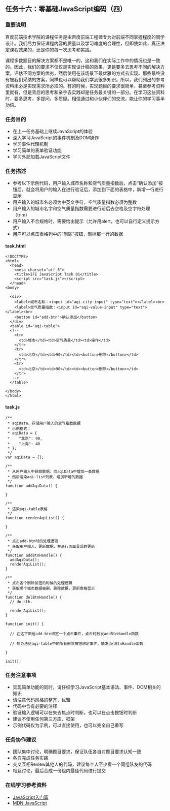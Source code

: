 ## 任务十六：零基础JavaScript编码（四）
### 重要说明

百度前端技术学院的课程任务是由百度前端工程师专为对前端不同掌握程度的同学设计。我们尽力保证课程内容的质量以及学习难度的合理性，但即使如此，真正决定课程效果的，还是你的每一次思考和实践。

课程多数题目的解决方案都不是唯一的，这和我们在实际工作中的情况也是一致的。因此，我们的要求不仅仅是实现设计稿的效果，更是要多去思考不同的解决方案，评估不同方案的优劣，然后使用在该场景下最优雅的方式去实现。那些最终没有被我们采纳的方案，同样也可以帮助我们学到很多知识。所以，我们列出的参考资料未必是实现需求所必须的。有的时候，实现题目的要求很简单，甚至参考资料里就有，但是背后的思考和亲手去实践却是任务最关键的一部分。在学习这些资料时，要多思考，多提问，多质疑。相信通过和小伙伴们的交流，能让你的学习事半功倍。

### 任务目的

* 在上一任务基础上继续JavaScript的体验
* 深入学习JavaScript的事件机制及DOM操作
* 学习事件代理机制
* 学习简单的表单验证功能
* 学习外部加载JavaScript文件

### 任务描述

* 参考以下示例代码，用户输入城市名称和空气质量指数后，点击“确认添加”按钮后，就会将用户的输入在进行验证后，添加到下面的表格中，新增一行进行显示
* 用户输入的城市名必须为中英文字符，空气质量指数必须为整数
* 用户输入的城市名字和空气质量指数需要进行前后去空格及空字符处理（trim）
* 用户输入不合规格时，需要给出提示（允许用alert，也可以自行定义提示方式）
* 用户可以点击表格列中的“删除”按钮，删掉那一行的数据

#### task.html

    <!DOCTYPE>
    <html>
      <head>
        <meta charset="utf-8">
        <title>IFE JavaScript Task 01</title>
        <script src="task.js"></script>
      </head>
    <body>
    
      <div>
        <label>城市名称：<input id="aqi-city-input" type="text"></label><br>
        <label>空气质量指数：<input id="aqi-value-input" type="text"></label><br>
        <button id="add-btn">确认添加</button>
      </div>
      <table id="aqi-table">
      <!-- 
        <tr>
          <td>城市</td><td>空气质量</td><td>操作</td>
        </tr>
        <tr>
          <td>北京</td><td>90</td><td><button>删除</button></td>
        </tr>
        <tr>
          <td>北京</td><td>90</td><td><button>删除</button></td>
        </tr>
       -->
      </table>
    
    </body>
    </html>
    
    

#### task.js

    /**
     * aqiData，存储用户输入的空气指数数据
     * 示例格式：
     * aqiData = {
     *    "北京": 90,
     *    "上海": 40
     * };
     */
    var aqiData = {};
    
    /**
     * 从用户输入中获取数据，向aqiData中增加一条数据
     * 然后渲染aqi-list列表，增加新增的数据
     */
    function addAqiData() {
    
    }
    
    /**
     * 渲染aqi-table表格
     */
    function renderAqiList() {
    
    }
    
    /**
     * 点击add-btn时的处理逻辑
     * 获取用户输入，更新数据，并进行页面呈现的更新
     */
    function addBtnHandle() {
      addAqiData();
      renderAqiList();
    }
    
    /**
     * 点击各个删除按钮的时候的处理逻辑
     * 获取哪个城市数据被删，删除数据，更新表格显示
     */
    function delBtnHandle() {
      // do sth.
    
      renderAqiList();
    }
    
    function init() {
    
      // 在这下面给add-btn绑定一个点击事件，点击时触发addBtnHandle函数
    
      // 想办法给aqi-table中的所有删除按钮绑定事件，触发delBtnHandle函数
    
    }
    
    init();
    
    
    

### 任务注意事项

* 实现简单功能的同时，请仔细学习JavaScript基本语法、事件、DOM相关的知识
* 请注意代码风格的整齐、优雅
* 代码中含有必要的注释
* 验证输入逻辑可以在失去焦点时判断，也可以在点击按钮时判断
* 建议不使用任何第三方库、框架
* 示例代码仅为示例，可以直接使用，也可以完全自己重写

### 任务协作建议

* 团队集中讨论，明确题目要求，保证队伍各自对题目要求认知一致
* 各自完成任务实践
* 交叉互相Review其他人的代码，建议每个人至少看一个同组队友的代码
* 相互讨论，最后合成一份组内最佳代码进行提交

### 在线学习参考资料

* [JavaScript入门篇][3]
* [MDN JavaScript][4]

[0]: http://ife.baidu.com/task/all
[1]: http://ife.baidu.com/note/all
[2]: http://ife.baidu.com/statistic/index
[3]: http://www.imooc.com/view/36
[4]: https://developer.mozilla.org/zh-CN/docs/Web/JavaScript
